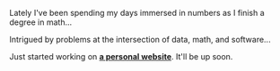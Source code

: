 Lately I've been spending my days immersed in numbers as I finish a degree in math...

Intrigued by problems at the intersection of data, math, and software...

Just started working on [**a personal website**](https://www.eddiemenefee.com). It'll be up soon.
